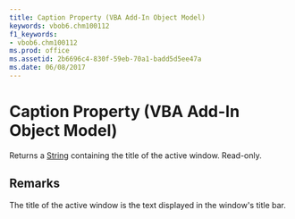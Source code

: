 ```yaml
---
title: Caption Property (VBA Add-In Object Model)
keywords: vbob6.chm100112
f1_keywords:
- vbob6.chm100112
ms.prod: office
ms.assetid: 2b6696c4-830f-59eb-70a1-badd5d5ee47a
ms.date: 06/08/2017
---
```



# Caption Property (VBA Add-In Object Model)



Returns a [String](../../Glossary/vbe-glossary.md#String) containing the title of the active window. Read-only.

## Remarks

The title of the active window is the text displayed in the window's title bar.

